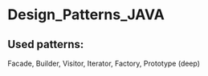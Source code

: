 # Design_Patterns_JAVA
## Used patterns:
Facade, Builder, Visitor, Iterator, Factory, Prototype (deep)
